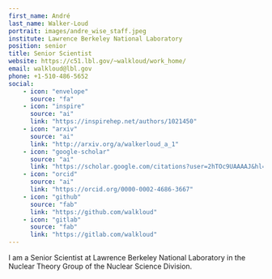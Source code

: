 ```yaml
---
first_name: André
last_name: Walker-Loud
portrait: images/andre_wise_staff.jpeg
institute: Lawrence Berkeley National Laboratory
position: senior
title: Senior Scientist
website: https://c51.lbl.gov/~walkloud/work_home/
email: walkloud@lbl.gov
phone: +1-510-486-5652
social:
    - icon: "envelope"
      source: "fa"
    - icon: "inspire"
      source: "ai"
      link: "https://inspirehep.net/authors/1021450"
    - icon: "arxiv"
      source: "ai"
      link: "http://arxiv.org/a/walkerloud_a_1"
    - icon: "google-scholar"
      source: "ai"
      link: "https://scholar.google.com/citations?user=2hTOc9UAAAAJ&hl=en"
    - icon: "orcid"
      source: "ai"
      link: "https://orcid.org/0000-0002-4686-3667"
    - icon: "github"
      source: "fab"
      link: "https://github.com/walkloud"
    - icon: "gitlab"
      source: "fab"
      link: "https://gitlab.com/walkloud"
---
```


I am a Senior Scientist at Lawrence Berkeley National Laboratory in the Nuclear Theory Group of the Nuclear Science Division.

